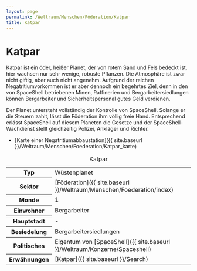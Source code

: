 ```yaml
---
layout: page
permalink: /Weltraum/Menschen/Föderation/Katpar
title: Katpar
---
```



# Katpar


Katpar ist ein öder, heißer Planet, der von rotem Sand und Fels bedeckt ist, hier wachsen nur sehr wenige, robuste Pflanzen. Die Atmosphäre ist zwar nicht giftig, aber auch nicht angenehm. Aufgrund der reichen Negatritiumvorkommen ist er aber dennoch ein begehrtes Ziel, denn in den von SpaceShell betriebenen Minen, Raffinerien und Bergarbeitersiedlungen können Bergarbeiter und Sicherheitspersonal gutes Geld verdienen.

Der Planet untersteht vollständig der Kontrolle von SpaceShell. Solange er die Steuern zahlt, lässt die Föderation ihm völlig freie Hand. Entsprechend erlässt SpaceShell auf diesem Planeten die Gesetze und der SpaceShell-Wachdienst stellt gleichzeitig Polizei, Ankläger und Richter.

- [Karte einer Negatritiumabbaustation]({{ site.baseurl }}/Weltraum/Menschen/Foederation/Katpar_karte)


<aside>
<table data-type="planet">
<caption>Katpar</caption>
<tbody>
<tr><th>Typ</th><td>Wüstenplanet</td></tr>
<tr><th>Sektor</th><td>[Föderation]({{ site.baseurl }}/Weltraum/Menschen/Foederation/index)</td></tr>
<tr><th>Monde</th><td>1</td></tr>
<tr><th>Einwohner</th><td>Bergarbeiter</td></tr>
<tr><th>Hauptstadt</th><td>-</td></tr>
<tr><th>Besiedelung</th><td>Bergarbeitersiedlungen</td></tr>
<tr><th>Politisches</th><td>Eigentum von [SpaceShell]({{ site.baseurl }}/Weltraum/Konzerne/Spaceshell)</td></tr>
<tr><th>Erwähnungen</th><td>[Katpar]({{ site.baseurl }}/Search)</td></tr>
</tbody>
</table>

</aside>

